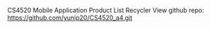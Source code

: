 CS4520 Mobile Application Product List Recycler View
github repo: https://github.com/yunip20/CS4520_a4.git 